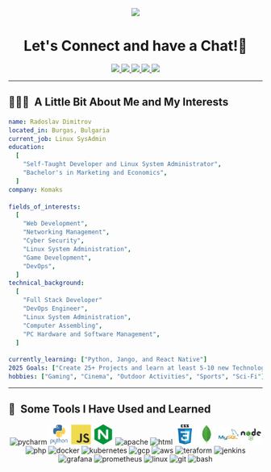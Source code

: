 <p align="center">
  <img src="https://capsule-render.vercel.app/api?type=waving&color=gradient&text=Welcome!&height=100&section=header"/>
</p>

<h1 align="center">
  Let's Connect and have a Chat!💬
</h1>

<p align="center">
<a href="https://stackoverflow.com/users/27251333/radoslav-dimitrov">
  <img height="50" src="https://user-images.githubusercontent.com/46517096/166972883-f5f1d88c-0246-4374-88ac-ded0f2cf0699.png"/>

</a>
<a href="https://www.linkedin.com/in/radoslav-dimitrov-407a65338/">
  <img height="50" src="https://user-images.githubusercontent.com/46517096/166973395-19676cd8-f8ec-4abf-83ff-da8243505b82.png"/>
</a>
<a href="https://dev.to/str8zer0">
  <img height="50" src="https://user-images.githubusercontent.com/46517096/166974096-7aeecad4-483e-4c85-983f-f4b37b3f794e.png"/>
</a>
<a href="https://x.com/str8zer0">
  <img height="50" src="https://user-images.githubusercontent.com/43155104/414243430-0ed89409-a839-4779-b81a-a2bc3b615d36.png"/>
</a>
<a href="https://www.twitch.tv/str8zer0">  
  <img height="50" src="https://github.com/user-attachments/assets/0ed89409-a839-4779-b81a-a2bc3b615d36.png"/>
</a>
</p>

---

<h2> 👨🏻‍💻 &nbsp;A Little Bit About Me and My Interests</h2>

```yaml
name: Radoslav Dimitrov
located_in: Burgas, Bulgaria
current_job: Linux SysAdmin
education:
  [
    "Self-Taught Developer and Linux System Administrator",
    "Bachelor's in Marketing and Economics",
  ]
company: Komaks

fields_of_interests:
  [
    "Web Development",
    "Networking Management",
    "Cyber Security",
    "Linux System Administration",
    "Game Development",
    "DevOps",
  ]
technical_background:
  [
    "Full Stack Developer"
    "DevOps Engineer",
    "Linux System Administration",
    "Computer Assembling",
    "PC Hardware and Software Management",
  ]
  
currently_learning: ["Python, Jango, and React Native"]
2025 Goals: ["Create 25+ Projects and learn at least 5-10 new Technologies."]
hobbies: ["Gaming", "Cinema", "Outdoor Activities", "Sports", "Sci-Fi"]
```
  
---  
  
<h2> 🚀 &nbsp;Some Tools I Have Used and Learned</h2>
<p align="center">
<img src="https://cdn.jsdelivr.net/gh/devicons/devicon/icons/pycharm/pycharm-original.svg" alt="pycharm" width="40" height="40"/>
<img src="https://raw.githubusercontent.com/devicons/devicon/master/icons/python/python-original-wordmark.svg" alt="python" width="40" height="40"/>
<img src="https://raw.githubusercontent.com/devicons/devicon/master/icons/javascript/javascript-original.svg" alt="javascript" width="40" height="40" />
<img src="https://raw.githubusercontent.com/devicons/devicon/master/icons/nginx/nginx-original.svg" alt="nginx" width="40" height="40" />
<img src="https://cdn.jsdelivr.net/gh/devicons/devicon/icons/apache/apache-original.svg" alt="apache" width="40" height="40"/>
<img src="https://cdn.jsdelivr.net/gh/devicons/devicon/icons/html5/html5-original.svg" alt="html" width="40" height="40"/>
<img src="https://raw.githubusercontent.com/devicons/devicon/master/icons/css3/css3-original-wordmark.svg" alt="css3" width="40" height="40" />
<img src="https://raw.githubusercontent.com/devicons/devicon/master/icons/mongodb/mongodb-original.svg" alt="mongodb" width="40" height="40" />
<img src="https://raw.githubusercontent.com/devicons/devicon/master/icons/mysql/mysql-original-wordmark.svg" alt="mysql" width="40" height="40" />
<img src="https://raw.githubusercontent.com/devicons/devicon/master/icons/nodejs/nodejs-original-wordmark.svg" alt="nodejs" width="40" height="40" />
<img src="https://cdn.jsdelivr.net/gh/devicons/devicon/icons/php/php-original.svg" alt="php" width="40" height="40"/>
<img src="https://cdn.jsdelivr.net/gh/devicons/devicon/icons/docker/docker-original.svg" alt="docker" width="40" height="40"/>
<img src="https://cdn.jsdelivr.net/gh/devicons/devicon/icons/kubernetes/kubernetes-plain.svg" alt="kubernetes" width="40" height="40"/>
<img src="https://cdn.jsdelivr.net/gh/devicons/devicon/icons/googlecloud/googlecloud-original.svg" alt="gcp" width="40" height="40"/>
<img src="https://cdn.jsdelivr.net/gh/devicons/devicon/icons/amazonwebservices/amazonwebservices-plain-wordmark.svg" alt="aws" width="40" height="40"/>
<img src="https://cdn.jsdelivr.net/gh/devicons/devicon/icons/terraform/terraform-original.svg" alt="teraform" width="40" height="40"/>
<img src="https://cdn.jsdelivr.net/gh/devicons/devicon/icons/jenkins/jenkins-original.svg" alt="jenkins" width="40" height="40"/>
<img src="https://cdn.jsdelivr.net/gh/devicons/devicon/icons/grafana/grafana-original.svg" alt="grafana" width="40" height="40"/>
<img src="https://cdn.jsdelivr.net/gh/devicons/devicon/icons/prometheus/prometheus-original.svg" alt="prometheus" width="40" height="40"/>
<img src="https://cdn.jsdelivr.net/gh/devicons/devicon/icons/linux/linux-original.svg" alt="linux" width="40" height="40"/>       
<img src="https://cdn.jsdelivr.net/gh/devicons/devicon/icons/git/git-original.svg" alt="git" width="40" height="40"/>
<img src="https://cdn.jsdelivr.net/gh/devicons/devicon/icons/bash/bash-original.svg" alt="bash" width="40" height="40"/>  
</p>
